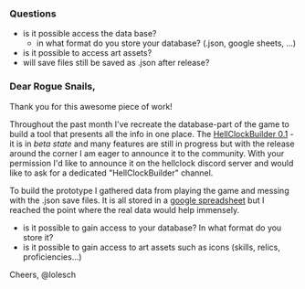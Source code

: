 ### Questions
- is it possible access the data base?
	- in what format do you store your database? (.json, google sheets, ...)
- is it possible to access art assets?
- will save files still be saved as .json after release?
  
### Dear Rogue Snails,

Thank you for this awesome piece of work!

Throughout the past month I've recreate the database-part of the game to build a tool that presents all the info in one place.
The [HellClockBuilder 0.1](https://lolesch.github.io/HellClockBuilder/) - it is in *beta state* and many features are still in progress but with the release around the corner I am eager to announce it to the community.
With your permission I'd like to announce it on the hellclock discord server and would like to ask for a dedicated "HellClockBuilder" channel.

To build the prototype I gathered data from playing the game and messing with the .json save files. It is all stored in a [google spreadsheet](https://docs.google.com/spreadsheets/d/17eNmTa4YziI9Fv3kL4vu1dRqnJSeAk51T-3yxneDSzY/edit?usp=sharing) but I reached the point where the real data would help immensely.
- is it possible to gain access to your database? In what format do you store it?
- is it possible to gain access to art assets such as icons (skills, relics, proficiencies...)

Cheers, @lolesch